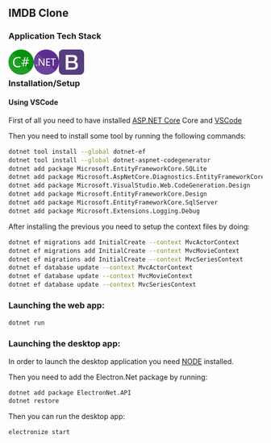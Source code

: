 ## IMDB Clone

### Application Tech Stack
<img align="left" alt="C#"  width="50px" src="https://raw.githubusercontent.com/github/explore/80688e429a7d4ef2fca1e82350fe8e3517d3494d/topics/csharp/csharp.png" /> 
<img align="left" alt=".Net"  width="50px" src="https://raw.githubusercontent.com/github/explore/80688e429a7d4ef2fca1e82350fe8e3517d3494d/topics/dotnet/dotnet.png" /> 
<img align="left" alt="Bootstrap"  width="50px" src="https://raw.githubusercontent.com/github/explore/80688e429a7d4ef2fca1e82350fe8e3517d3494d/topics/bootstrap/bootstrap.png" /> 

<br/>
<br/>

### Installation/Setup

#### Using VSCode

First of all you need to have installed [ASP.NET Core](https://dotnet.microsoft.com/download) Core and [VSCode](https://code.visualstudio.com/download)

Then you need to install some tool by running the following commands:

``` bash
dotnet tool install --global dotnet-ef
dotnet tool install --global dotnet-aspnet-codegenerator
dotnet add package Microsoft.EntityFrameworkCore.SQLite
dotnet add package Microsoft.AspNetCore.Diagnostics.EntityFrameworkCore
dotnet add package Microsoft.VisualStudio.Web.CodeGeneration.Design
dotnet add package Microsoft.EntityFrameworkCore.Design
dotnet add package Microsoft.EntityFrameworkCore.SqlServer
dotnet add package Microsoft.Extensions.Logging.Debug
```

After installing the previous you need to setup the context files by doing:
``` bash
dotnet ef migrations add InitialCreate --context MvcActorContext
dotnet ef migrations add InitialCreate --context MvcMovieContext
dotnet ef migrations add InitialCreate --context MvcSeriesContext
dotnet ef database update --context MvcActorContext
dotnet ef database update --context MvcMovieContext
dotnet ef database update --context MvcSeriesContext
```

### Launching the web app:
```bash
dotnet run
```

### Launching the desktop app:
In order to launch the desktop application you need [NODE](https://nodejs.org/en/download/) installed.

Then you need to add the Electron.Net package by running:
```bash
dotnet add package ElectronNet.API
dotnet restore
```

Then you can run the desktop app:
```bash
electronize start
```
